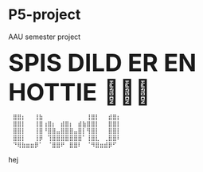 # P5-project
AAU semester project

<font size="60">__**SPIS DILD ER EN HOTTIE**__ 👅🤤🔞 </font>
```
⠀⣿⣿⡆⠀⠀⢸⣷⠀⠀⠀⠀⠀⠀⠀⠀⠀⠀⢸⣿⡇⠀⠀⣾⣿⡆ ⠀
⠀⣿⣿⡇⠀⠀⢸⣿⢰⣿⡆⠀⣾⣿⡆⠀⣾⣷⣿⣿⡇⠀⠀⣿⣿⡇⠀
⠀⣿⣿⡇⠀⠀⢸⣿⠘⣿⣿⣤⣿⣿⣿⣤⣿⡇⢻⣿⡇⠀⠀⣿⣿⡇⠀
⠀⣿⣿⡇⠀⠀⢸⡿⠀⢹⣿⣿⣿⣿⣿⣿⣿⠁⢸⣿⣇⠀⢀⣿⣿⠇⠀
⠀⠙⢿⣷⣶⣶⡿⠁⠀⠈⣿⣿⠟⠀⣿⣿⠇⠀⠈⠻⣿⣶⣾⡿⠋⠀
```
hej
